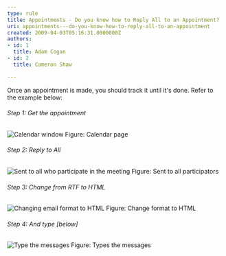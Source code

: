 ```yaml
---
type: rule
title: Appointments - Do you know how to Reply All to an Appointment?
uri: appointments---do-you-know-how-to-reply-all-to-an-appointment
created: 2009-04-03T05:16:31.0000000Z
authors:
- id: 1
  title: Adam Cogan
- id: 2
  title: Cameron Shaw

---
```


 Once an appointment is made, you should track it until it's done. Refer to the example below:<br> 
###### Step 1: Get the appointment
![Calendar window](/Standards/Communication/RulesToBetterEmail/PublishingImages/betterMeeting1_small.jpg) Figure: Calendar page
###### Step 2: Reply to All
![Sent to all who participate in the meeting](/Standards/Communication/RulesToBetterEmail/PublishingImages/betterMeeting2_small.jpg) Figure: Sent to all participators
###### Step 3: Change from RTF to HTML
![Changing email format to HTML](/Standards/Communication/RulesToBetterEmail/PublishingImages/betterMeeting3_small.jpg) Figure: Change format to HTML
###### Step 4: And type [below]
![Type the messages](/Standards/Communication/RulesToBetterEmail/PublishingImages/betterMeeting4_small.jpg) Figure: Types the messages
